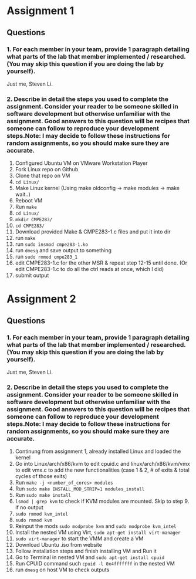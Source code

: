 # Assignment 1

## Questions
### 1. For each member in your team, provide 1 paragraph detailing what parts of the lab that member implemented / researched. (You may skip this question if you are doing the lab by yourself).

Just me, Steven Li.


### 2. Describe in detail the steps you used to complete the assignment. Consider your reader to be someone skilled in software development but otherwise unfamiliar with the assignment. Good answers to this question will be recipes that someone can follow to reproduce your development steps.Note: I may decide to follow these instructions for random assignments, so you should make sure they are accurate.
   

1. Configured Ubuntu VM on VMware Workstation Player
2. Fork Linux repo on Github
3. Clone that repo on VM
4. `cd Linux/`
5. Make Linux kernel (Using make oldconfig -> make modules -> make wait..)
6. Reboot VM
7. Run `make`
8. `cd Linux/`
9. `mkdir CMPE283/`
10. `cd CMPE283/`
11. Download provided Make & CMPE283-1.c files and put it into dir
12. run `make`
13. run `sudo insmod cmpe283-1.ko`
14. run `dmesg` and save output to something
15. run `sudo rmmod cmpe283_1` 
16. edit CMPE283-1.c for the other MSR & repeat step 12-15 until done. (Or edit CMPE283-1.c to do all the ctrl reads at once, which I did)
17. submit output

# Assignment 2

## Questions
### 1. For each member in your team, provide 1 paragraph detailing what parts of the lab that member implemented / researched. (You may skip this question if you are doing the lab by yourself).

Just me, Steven Li.

### 2. Describe in detail the steps you used to complete the assignment. Consider your reader to be someone skilled in software development but otherwise unfamiliar with the assignment. Good answers to this question will be recipes that someone can follow to reproduce your development steps.Note: I may decide to follow these instructions for random assignments, so you should make sure they are accurate.


1. Continung from assignment 1, already installed Linux and loaded the kernel
2. Go into Linux/arch/x86/kvm to edit cpuid.c and linux/arch/x86/kvm/vmx to edit vmx.c to add the new functionalities (case 1 & 2, # of exits & total cycles of those exits)
3. Run `make -j <number_of_cores> modules`
4. Run `sudo make INSTALL_MOD_STRIP=1 modules_install`
5. Run `sudo make install`
6. `lsmod | grep kvm` to check if KVM modules are mounted. Skip to step 9. if no output
7. `sudo rmmod kvm_intel`
8. `sudo rmmod kvm`
9. Reinput the mods `sudo modprobe kvm` and `sudo modprobe kvm_intel`
10. Install the nested VM using Virt, `sudo apt-get install virt-manager`
11. `sudo virt-manager` to start the VMM and create a VM
12. Download Ubuntu .iso from website
13. Follow installation steps and finish installing VM and Run it 
14. Go to Terminal in nested VM and `sudo apt-get install cpuid`
15. Run CPUID command such `cpuid -l 0x4fffffff` in the nested VM
16. run `dmesg` on host VM to check outputs 
   
